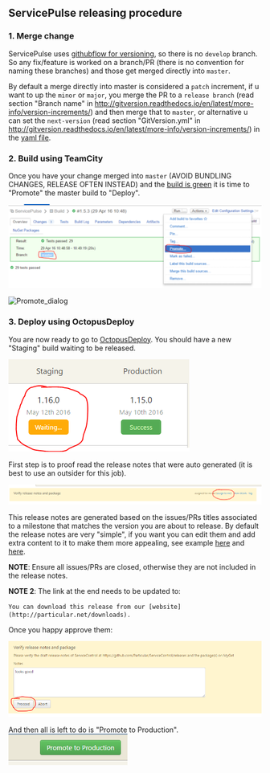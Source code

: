 ## ServicePulse releasing procedure

### 1. Merge change
ServicePulse uses [githubflow for versioning](http://gitversion.readthedocs.io/en/latest/git-branching-strategies/githubflow/), so there is no `develop` branch.
So any fix/feature is worked on a branch/PR (there is no convention for naming these branches) and those get merged directly into `master`.

By default a merge directly into master is considered a `patch` increment, if u want to up the `minor` or `major`, you merge the PR to a `release branch` (read section "Branch name" in http://gitversion.readthedocs.io/en/latest/more-info/version-increments/) and then merge that to `master`, or alternative u can set the `next-version` (read section "GitVersion.yml" in http://gitversion.readthedocs.io/en/latest/more-info/version-increments/) in the [yaml file](https://github.com/Particular/ServicePulse/blob/master/gitversionconfig.yaml).

### 2. Build using TeamCity
Once you have your change merged into `master` (AVOID BUNDLING CHANGES, RELEASE OFTEN INSTEAD) and the [build is green](https://builds.particular.net/project.html?projectId=ServicePulse) it is time to "Promote" the master build to "Deploy".

![Promote](promote.png)

![Promote_dialog](promote-dialog.png)

### 3. Deploy using OctopusDeploy
You are now ready to go to [OctopusDeploy](http://deploy.particular.net/app#/projects/servicepulse).
You should have a new "Staging" build waiting to be released.

![Octopus_staging](octopus-staging.png)

First step is to proof read the release notes that were auto generated (it is best to use an outsider for this job).

![Octopus assign to me](octopus-assign-to-me.png)

This release notes are generated based on the issues/PRs titles associated to a milestone that matches the version you are about to release. 
By default the release notes are very "simple", if you want you can edit them and add extra content to it to make them more appealing, see example [here](https://github.com/Particular/ServiceControl/releases/tag/1.10.0) and [here](https://github.com/Particular/ServicePulse/releases/tag/1.2.0).

**NOTE**: Ensure all issues/PRs are closed, otherwise they are not included in the release notes.


**NOTE 2**: The link at the end needs to be updated to:
```
You can download this release from our [website](http://particular.net/downloads).
```

Once you happy approve them:
  
![looks good](looks-good.png)

And then all is left to do is "Promote to Production".  
![promote to prod](promote-to-prod.png)
